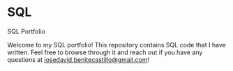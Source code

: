 # SQL
SQL Portfolio

Welcome to my SQL portfolio! This repository contains SQL code that I have written. Feel free to browse through it and reach out if you have any questions at josedavid.benitecastillo@gmail.com!
